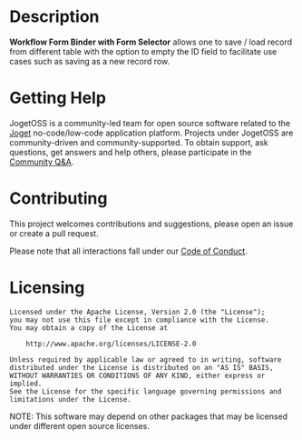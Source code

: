 # Description

**Workflow Form Binder with Form Selector** allows one to save / load record from different table with the option to empty the ID field to facilitate use cases such as saving as a new record row.

# Getting Help

JogetOSS is a community-led team for open source software related to the [Joget](https://www.joget.org) no-code/low-code application platform.
Projects under JogetOSS are community-driven and community-supported.
To obtain support, ask questions, get answers and help others, please participate in the [Community Q&A](https://answers.joget.org/).

# Contributing

This project welcomes contributions and suggestions, please open an issue or create a pull request.

Please note that all interactions fall under our [Code of Conduct](https://github.com/jogetoss/repo-template/blob/main/CODE_OF_CONDUCT.md).

# Licensing

    Licensed under the Apache License, Version 2.0 (the "License");
    you may not use this file except in compliance with the License.
    You may obtain a copy of the License at

        http://www.apache.org/licenses/LICENSE-2.0

    Unless required by applicable law or agreed to in writing, software
    distributed under the License is distributed on an "AS IS" BASIS,
    WITHOUT WARRANTIES OR CONDITIONS OF ANY KIND, either express or implied.
    See the License for the specific language governing permissions and
    limitations under the License.

NOTE: This software may depend on other packages that may be licensed under different open source licenses.
